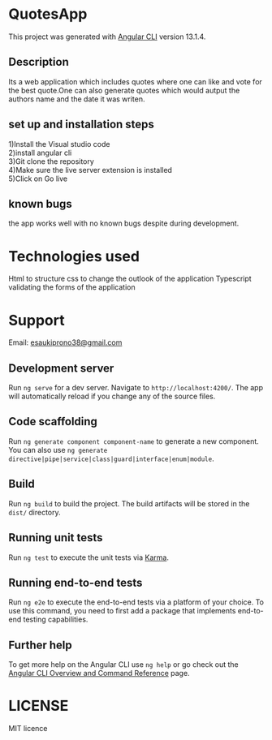 # QuotesApp

This project was generated with [Angular CLI](https://github.com/angular/angular-cli) version 13.1.4.

## Description

Its a web application which includes quotes  where one can like and vote for the  best quote.One can also  generate quotes which would autput the authors name and the date it was writen.

## set up and installation steps

1)Install the Visual studio code<br>
2)install angular cli<br>
3)Git clone the repository<br>
4)Make sure the live server extension is installed<br>
5)Click on Go live

## known bugs

the app works well with no known bugs despite during development.

# Technologies used

Html to structure
css to change the outlook of the application
Typescript validating the forms of the application
# Support 
Email: esaukiprono38@gmail.com


## Development server

Run `ng serve` for a dev server. Navigate to `http://localhost:4200/`. The app will automatically reload if you change any of the source files.

## Code scaffolding

Run `ng generate component component-name` to generate a new component. You can also use `ng generate directive|pipe|service|class|guard|interface|enum|module`.

## Build

Run `ng build` to build the project. The build artifacts will be stored in the `dist/` directory.

## Running unit tests

Run `ng test` to execute the unit tests via [Karma](https://karma-runner.github.io).

## Running end-to-end tests

Run `ng e2e` to execute the end-to-end tests via a platform of your choice. To use this command, you need to first add a package that implements end-to-end testing capabilities.

## Further help

To get more help on the Angular CLI use `ng help` or go check out the [Angular CLI Overview and Command Reference](https://angular.io/cli) page.
# LICENSE
MIT licence
